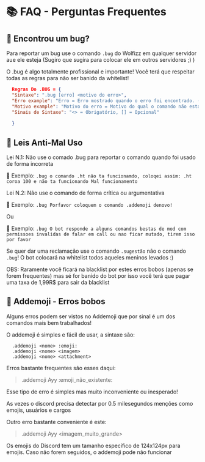 # 📚 FAQ - Perguntas Frequentes

🐌 Encontrou um bug?
-
Para reportar um bug use o comando `.bug` do Wolfizz em qualquer servidor aue ele esteja (Sugiro que sugira para colocar ele em outros servidores ;) )

 O .bug é algo totalmente profissional e importante! Você terá que respeitar todas as regras para não ser banido da whitelist!
```json
  Regras Do .BUG = {
  "Sintaxe": ".bug [erro] <motivo do erro>",
  "Erro example": "Erro = Erro mostrado quando o erro foi encontrado. (Caso o erro não seja mostrado em chat não precisa usar)",
  "Motivo example": "Motivo do erro = Motivo do qual o comando não está funcionando. (mal funcionamento, comando não aparece em chat, o comando não adiciona oque quero)",
  "Sinais de Sintaxe": "<> = Obrigatório, [] = Opcional"
   
  }
```

📛 Leis Anti-Mal Uso
-
 Lei N.1: Não use o comado .bug para reportar o comando quando foi usado de forma incorreta

🔔 Exemplo: `.bug o comando .ht não ta funcionamdo, coloqei assim: .ht coroa 100 e não ta funcionando
 Mal funcionamento`
 

 Lei N.2: Não use o comando de forma crítica ou argumentativa

🔔 Exemplo: `.bug Porfavor coloquem o comando .addemoji denovo!`

Ou

🔔 Exemplo: `.bug O bot responde a alguns comandos bestas de mod com permissoes invalidas de falar em call ou nao ficar mutado, tirem isso por favor`

 Se quer dar uma reclamação use o comando `.sugestão` não o comando `.bug`! O bot colocará na whitelist todos aqueles meninos levados :)

 OBS: Raramente você ficará na blacklist por estes erros bobos (apenas se forem frequentes) mas sé for banido do bot por isso você terá que pagar uma taxa de 1,99R$ para sair da blacklist

📔 Addemoji - Erros bobos
-
Alguns erros podem ser vistos no Addemoji que por sinal é um dos comandos mais bem trabalhados!

 O addemoji é simples e fácil de usar, a sintaxe são:
```
  .addemoji <nome> :emoji:
  .addemoji <nome> <imagem>
  .addemoji <nome> <attachment>
```

  Erros bastante frequentes são esses daqui:
 > .addemoji Ayy :emoji_não_existente:

 Esse tipo de erro é simples mas muito inconveniente ou inesperado!

 As vezes o discord precisa detectar por 0.5 milesegundos menções como emojis, usuários e cargos

  Outro erro bastante conveniente é este:
> .addemoji Ayy <imagem_muito_grande>

  Os emojis do Discord tem um tamanho específico de 124x124px para emojis. Caso não forem seguidos, o addemoji pode não funcionar
